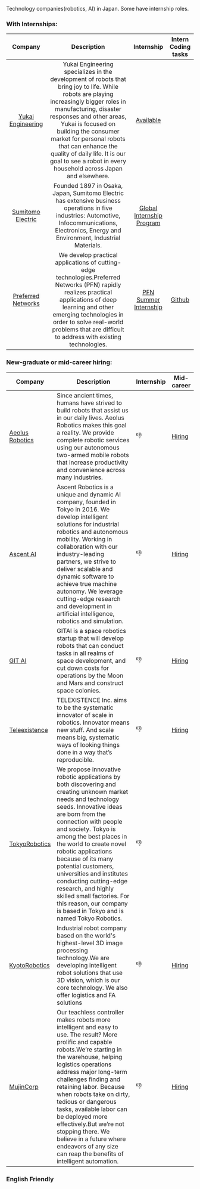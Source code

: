 Technology companies(robotics, AI) in Japan. Some have internship roles.
### With Internships:
| Company | Description  | Internship |Intern Coding tasks|
| :-: |:-: | :-: |:-:|
| [Yukai Engineering](https://www.ux-xu.com/en) |Yukai Engineering specializes in the development of robots that bring joy to life. While robots are playing increasingly bigger roles in manufacturing, disaster responses and other areas, Yukai is focused on building the consumer market for personal robots that can enhance the quality of daily life. It is our goal to see a robot in every household across Japan and elsewhere.|[Available](https://sumitomoelectric.com/careers/global-internship/2022)||
| [Sumitomo Electric](https://www.ux-xu.com/en) |Founded 1897 in Osaka, Japan, Sumitomo Electric has extensive business operations in five industries: Automotive, Infocommunications, Electronics, Energy and Environment, Industrial Materials.|[Global Internship Program](https://www.ux-xu.com/recruit-en)||
| [Preferred Networks](https://www.preferred.jp/en/) |We develop practical applications of cutting-edge technologies.Preferred Networks (PFN) rapidly realizes practical applications of deep learning and other emerging technologies in order to solve real-world problems that are difficult to address with existing technologies.|[PFN Summer Internship](https://www.preferred.jp/en/news/internship2021/)|[Github](https://github.com/pfnet/intern-coding-tasks)|

### New-graduate or mid-career hiring:
| Company | Description  | Internship |Mid-career|
| ---------------------------------------------------------------- | ------------------- | ---------------- |-------|
| [Aeolus Robotics](https://aeolusbot.com/) |Since ancient times, humans have strived to build robots that assist us in our daily lives. Aeolus Robotics makes this goal a reality. We provide complete robotic services using our autonomous two-armed mobile robots that increase productivity and convenience across many industries.|:thumbsdown:|[Hiring](https://aeolusbot.com/careers/)|
| [Ascent AI](https://ascent.ai/) |Ascent Robotics is a unique and dynamic AI company, founded in Tokyo in 2016. We develop intelligent solutions for  industrial robotics and autonomous mobility. Working in collaboration with our industry-leading partners, we strive to deliver scalable and dynamic software to achieve true machine autonomy. We leverage cutting-edge research and development in artificial intelligence, robotics and simulation.|:thumbsdown:|[Hiring](https://ascent.ai/)|
| [GIT AI](https://gitai.tech/) |GITAI is a space robotics startup that will develop robots that can conduct tasks in all realms of space development, and cut down costs for operations by the Moon and Mars and construct space colonies.|:thumbsdown:|[Hiring](https://ascent.ai/)|
| [Teleexistence](https://tx-inc.com/en/home/) |TELEXISTENCE Inc. aims to be the systematic innovator of scale in robotics. Innovator means new stuff. And scale means big, systematic ways of looking things done in a way that’s reproducible.|:thumbsdown:|[Hiring](https://tx-inc.com/en/career/)|
| [TokyoRobotics](https://robotics.tokyo/) |We propose innovative robotic applications by both discovering and creating unknown market needs and technology seeds. Innovative ideas are born from the connection with people and society. Tokyo is among the best places in the world to create novel robotic applications because of its many potential customers, universities and institutes conducting cutting-edge research, and highly skilled small factories. For this reason, our company is based in Tokyo and is named Tokyo Robotics.|:thumbsdown:||
| [KyotoRobotics](https://www.kyotorobotics.co.jp/en/) |Industrial robot company based on the world's highest-level 3D image processing technology.We are developing intelligent robot solutions that use 3D vision, which is our core technology. We also offer logistics and FA solutions|:thumbsdown:|[Hiring](https://www.kyotorobotics.co.jp/en/recruit)|
| [MujinCorp](https://mujin-corp.com/) |Our teachless controller makes robots more intelligent and easy to use. The result? More prolific and capable robots.We’re starting in the warehouse, helping logistics operations address major long-term challenges finding and retaining labor. Because when robots take on dirty, tedious or dangerous tasks, available labor can be deployed more effectively.But we’re not stopping there. We believe in a future where endeavors of any size can reap the benefits of intelligent automation.|:thumbsdown:|[Hiring](https://mujin-corp.com/about/careers/)|



### English Friendly
